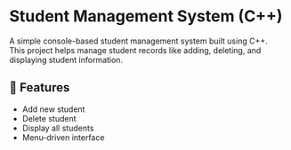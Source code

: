 # Student Management System (C++)

A simple console-based student management system built using C++.  
This project helps manage student records like adding, deleting, and displaying student information.

## 📌 Features
- Add new student
- Delete student
- Display all students
- Menu-driven interface


